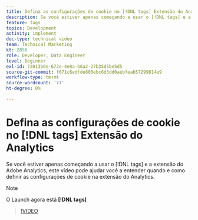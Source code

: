 ```yaml
---
title: Defina as configurações de cookie no [!DNL tags] Extensão do Analytics
description: Se você estiver apenas começando a usar o [!DNL tags] e a extensão do Adobe Analytics, este vídeo pode ajudar você a entender quando e como definir as configurações de cookie na extensão do Analytics.
feature: Tags
topics: Development
activity: implement
doc-type: technical video
team: Technical Marketing
kt: 2856
role: Developer, Data Engineer
level: Beginner
exl-id: 72013b6e-672e-4e8a-b6a2-27b35d5be5d5
source-git-commit: f671c6edfde800ebc6d3dd0aebfeab57299814e9
workflow-type: tm+mt
source-wordcount: '77'
ht-degree: 0%

---
```


# Defina as configurações de cookie no [!DNL tags] Extensão do Analytics

Se você estiver apenas começando a usar o [!DNL tags] e a extensão do Adobe Analytics, este vídeo pode ajudar você a entender quando e como definir as configurações de cookie na extensão do Analytics.

>[!NOTE]
>
> O Launch agora está **[!DNL tags]**

>[!VIDEO](https://video.tv.adobe.com/v/27212/?quality=12&learn=on)
